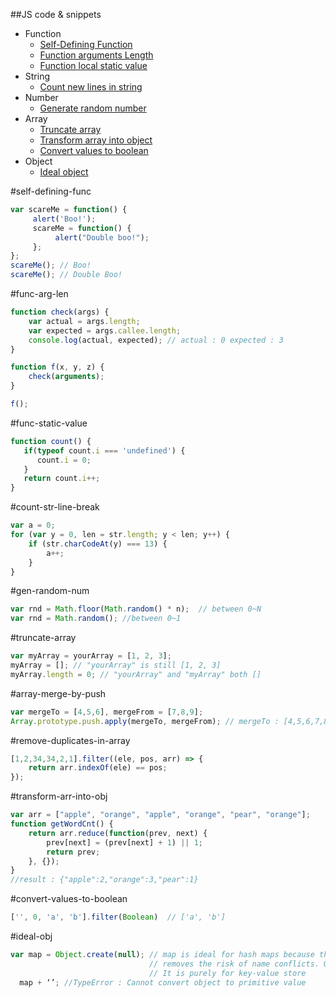 ##JS code & snippets

* Function
  * [Self-Defining Function](#self-defining-func)
  * [Function arguments Length](#func-arg-len)
  * [Function local static value](#func-static-value)
* String
  * [Count new lines in string](#count-str-line-break)
* Number
  * [Generate random number](#gen-random-num)
* Array
  * [Truncate array](#truncate-array)
  * [Transform array into object](#transform-arr-into-obj)
  * [Convert values to boolean](#convert-values-to-boolean)
* Object
  * [Ideal object](#ideal-obj)

#self-defining-func
```javascript
var scareMe = function() {
     alert('Boo!');
     scareMe = function() {
     	  alert("Double boo!");
     };
};
scareMe(); // Boo!
scareMe(); // Double Boo!
```

#func-arg-len
```javascript
function check(args) {
    var actual = args.length;
    var expected = args.callee.length;
    console.log(actual, expected); // actual : 0 expected : 3
}

function f(x, y, z) {
    check(arguments);
}

f();
```

#func-static-value
```javascript
function count() {
   if(typeof count.i === 'undefined') {
      count.i = 0;
   } 
   return count.i++;
}
```

#count-str-line-break
```javascript
var a = 0;
for (var y = 0, len = str.length; y < len; y++) {
    if (str.charCodeAt(y) === 13) {
        a++;
    }
}
```

#gen-random-num
```javascript
var rnd = Math.floor(Math.random() * n);  // between 0~N
var rnd = Math.random(); //between 0~1
```

#truncate-array
```javascript
var myArray = yourArray = [1, 2, 3];
myArray = []; // "yourArray" is still [1, 2, 3]
myArray.length = 0; // "yourArray" and "myArray" both []
```

#array-merge-by-push
```javascript
var mergeTo = [4,5,6], mergeFrom = [7,8,9];
Array.prototype.push.apply(mergeTo, mergeFrom); // mergeTo : [4,5,6,7,8,9]
```

#remove-duplicates-in-array
```javascript
[1,2,34,34,2,1].filter((ele, pos, arr) => {
	return arr.indexOf(ele) == pos;
});
```

#transform-arr-into-obj
```javascript
var arr = ["apple", "orange", "apple", "orange", "pear", "orange"];
function getWordCnt() {
    return arr.reduce(function(prev, next) {
        prev[next] = (prev[next] + 1) || 1;
        return prev;
    }, {});
}
//result : {"apple":2,"orange":3,"pear":1}
```

#convert-values-to-boolean
```javascript
['', 0, 'a', 'b'].filter(Boolean)  // ['a', 'b']
```

#ideal-obj 
```javascript
var map = Object.create(null); // map is ideal for hash maps because the absence of a [[Prototype]] 
                               // removes the risk of name conflicts. Object is completely void of any methods or properties 
                               // It is purely for key-value store 
  map + ‘’; //TypeError : Cannot convert object to primitive value
```
